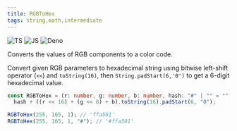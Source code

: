 ```yaml
---
title: RGBToHex
tags: string,math,intermediate
---
```


![TS](https://img.shields.io/badge/supports-typescript-blue.svg?style=flat-square)
![JS](https://img.shields.io/badge/supports-javascript-yellow.svg?style=flat-square)
![Deno](https://img.shields.io/badge/supports-deno-green.svg?style=flat-square)

Converts the values of RGB components to a color code.

Convert given RGB parameters to hexadecimal string using bitwise left-shift operator (`<<`) and `toString(16)`, then `String.padStart(6,'0')` to get a 6-digit hexadecimal value.

```ts title="typescript"
const RGBToHex = (r: number, g: number, b: number, hash: "#" | "" = "") =>
  hash + ((r << 16) + (g << 8) + b).toString(16).padStart(6, "0");
```

```ts title="typescript"
RGBToHex(255, 165, 1); // 'ffa501'
RGBToHex(255, 165, 1, "#"); // '#ffa501'
```
